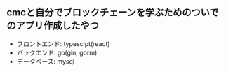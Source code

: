 ## cmcと自分でブロックチェーンを学ぶためのついでのアプリ作成したやつ

- フロントエンド: typescipt(react)
- バックエンド: go(gin, gorm)
- データベース: mysql
